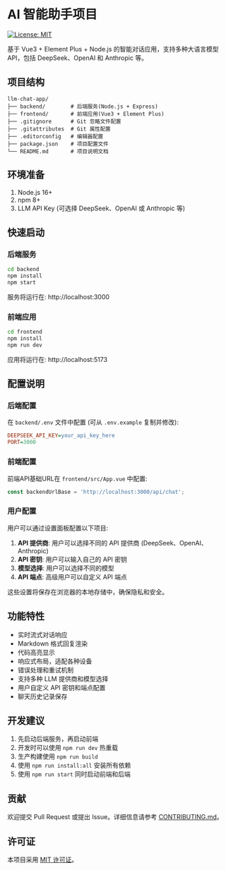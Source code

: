 # AI 智能助手项目

[![License: MIT](https://img.shields.io/badge/License-MIT-yellow.svg)](https://opensource.org/licenses/MIT)

基于 Vue3 + Element Plus + Node.js 的智能对话应用，支持多种大语言模型 API，包括 DeepSeek、OpenAI 和 Anthropic 等。

## 项目结构

```
llm-chat-app/
├── backend/        # 后端服务(Node.js + Express)
├── frontend/       # 前端应用(Vue3 + Element Plus)
├── .gitignore      # Git 忽略文件配置
├── .gitattributes  # Git 属性配置
├── .editorconfig   # 编辑器配置
├── package.json    # 项目配置文件
└── README.md       # 项目说明文档
```

## 环境准备

1. Node.js 16+
2. npm 8+
3. LLM API Key (可选择 DeepSeek、OpenAI 或 Anthropic 等)

## 快速启动

### 后端服务

```bash
cd backend
npm install
npm start
```

服务将运行在: http://localhost:3000

### 前端应用

```bash
cd frontend
npm install
npm run dev
```

应用将运行在: http://localhost:5173

## 配置说明

### 后端配置

在 `backend/.env` 文件中配置 (可从 `.env.example` 复制并修改):

```ini
DEEPSEEK_API_KEY=your_api_key_here
PORT=3000
```

### 前端配置

前端API基础URL在 `frontend/src/App.vue` 中配置:

```javascript
const backendUrlBase = 'http://localhost:3000/api/chat';
```

### 用户配置

用户可以通过设置面板配置以下项目:

1. **API 提供商**: 用户可以选择不同的 API 提供商 (DeepSeek、OpenAI、Anthropic)
2. **API 密钥**: 用户可以输入自己的 API 密钥
3. **模型选择**: 用户可以选择不同的模型
4. **API 端点**: 高级用户可以自定义 API 端点

这些设置将保存在浏览器的本地存储中，确保隐私和安全。

## 功能特性

- 实时流式对话响应
- Markdown 格式回复渲染
- 代码高亮显示
- 响应式布局，适配各种设备
- 错误处理和重试机制
- 支持多种 LLM 提供商和模型选择
- 用户自定义 API 密钥和端点配置
- 聊天历史记录保存

## 开发建议

1. 先启动后端服务，再启动前端
2. 开发时可以使用 `npm run dev` 热重载
3. 生产构建使用 `npm run build`
4. 使用 `npm run install:all` 安装所有依赖
5. 使用 `npm run start` 同时启动前端和后端

## 贡献

欢迎提交 Pull Request 或提出 Issue。详细信息请参考 [CONTRIBUTING.md](CONTRIBUTING.md)。

## 许可证

本项目采用 [MIT 许可证](LICENSE)。
